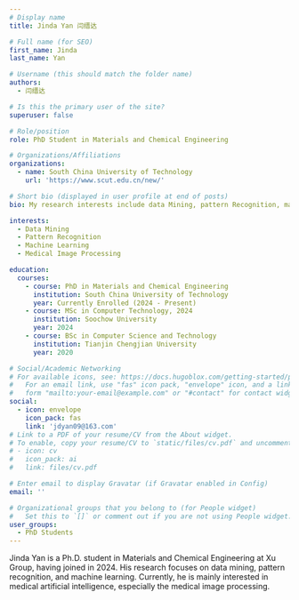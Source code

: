 ```yaml
---
# Display name
title: Jinda Yan 闫缙达

# Full name (for SEO)
first_name: Jinda
last_name: Yan

# Username (this should match the folder name)
authors:
  - 闫缙达

# Is this the primary user of the site?
superuser: false

# Role/position
role: PhD Student in Materials and Chemical Engineering

# Organizations/Affiliations
organizations:
  - name: South China University of Technology
    url: 'https://www.scut.edu.cn/new/'

# Short bio (displayed in user profile at end of posts)
bio: My research interests include data Mining, pattern Recognition, machine learning and medical Image Processing.

interests:
  - Data Mining
  - Pattern Recognition
  - Machine Learning
  - Medical Image Processing

education:
  courses:
    - course: PhD in Materials and Chemical Engineering
      institution: South China University of Technology
      year: Currently Enrolled (2024 - Present)
    - course: MSc in Computer Technology, 2024
      institution: Soochow University
      year: 2024
    - course: BSc in Computer Science and Technology
      institution: Tianjin Chengjian University
      year: 2020

# Social/Academic Networking
# For available icons, see: https://docs.hugoblox.com/getting-started/page-builder/#icons
#   For an email link, use "fas" icon pack, "envelope" icon, and a link in the
#   form "mailto:your-email@example.com" or "#contact" for contact widget.
social:
  - icon: envelope
    icon_pack: fas
    link: 'jdyan09@163.com'
# Link to a PDF of your resume/CV from the About widget.
# To enable, copy your resume/CV to `static/files/cv.pdf` and uncomment the lines below.
# - icon: cv
#   icon_pack: ai
#   link: files/cv.pdf

# Enter email to display Gravatar (if Gravatar enabled in Config)
email: ''

# Organizational groups that you belong to (for People widget)
#   Set this to `[]` or comment out if you are not using People widget.
user_groups:
  - PhD Students
---
```


Jinda Yan is a Ph.D. student in Materials and Chemical Engineering at Xu Group, having joined in 2024. His research focuses on data mining, pattern recognition, and machine learning. Currently, he is mainly interested in medical artificial intelligence, especially the medical image processing.
